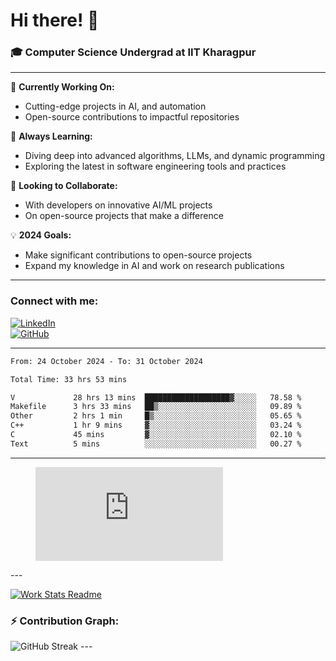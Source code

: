 # Hi there! 👋

### 🎓 Computer Science Undergrad at IIT Kharagpur

---

🔭 **Currently Working On:**  
- Cutting-edge projects in AI, and automation  
- Open-source contributions to impactful repositories

🌱 **Always Learning:**  
- Diving deep into advanced algorithms, LLMs, and dynamic programming  
- Exploring the latest in software engineering tools and practices

👯 **Looking to Collaborate:**  
- With developers on innovative AI/ML projects  
- On open-source projects that make a difference

💡 **2024 Goals:**  
- Make significant contributions to open-source projects  
- Expand my knowledge in AI and work on research publications 

---

### Connect with me:

[![LinkedIn](https://img.shields.io/badge/LinkedIn-0077B5?style=for-the-badge&logo=linkedin&logoColor=white)](https://www.linkedin.com/in/sesidadi)  
[![GitHub](https://img.shields.io/badge/GitHub-181717?style=for-the-badge&logo=github&logoColor=white)](https://github.com/sesiii)

---
<!--START_SECTION:waka-->

```txt
From: 24 October 2024 - To: 31 October 2024

Total Time: 33 hrs 53 mins

V             28 hrs 13 mins  ███████████████████▓░░░░░   78.58 %
Makefile      3 hrs 33 mins   ██▒░░░░░░░░░░░░░░░░░░░░░░   09.89 %
Other         2 hrs 1 min     █▒░░░░░░░░░░░░░░░░░░░░░░░   05.65 %
C++           1 hr 9 mins     ▓░░░░░░░░░░░░░░░░░░░░░░░░   03.24 %
C             45 mins         ▓░░░░░░░░░░░░░░░░░░░░░░░░   02.10 %
Text          5 mins          ░░░░░░░░░░░░░░░░░░░░░░░░░   00.27 %
```

<!--END_SECTION:waka-->
---
<figure><embed src="https://wakatime.com/share/@81d5e6c4-c575-43e6-9a9e-85ed25517f53/42cf003a-18dd-42ef-bded-df01146821f2.svg"></embed></figure>
---

[![Work Stats Readme](https://github.com/sesiii/sesiii/actions/workflows/main.yml/badge.svg)](https://github.com/sesiii/sesiii/actions/workflows/main.yml)

### ⚡ Contribution Graph:

<img src="https://streak-stats.demolab.com/?user=sesiii&theme=radical" alt="GitHub Streak" />
---

